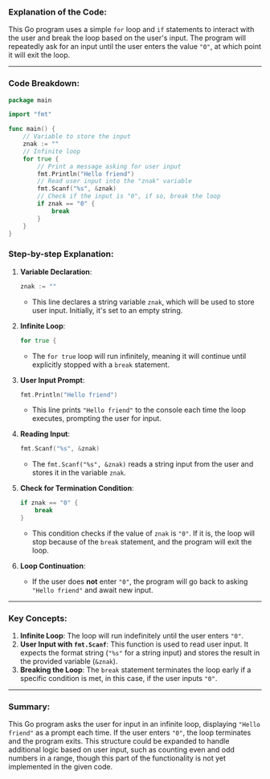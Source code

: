 ### Explanation of the Code:

This Go program uses a simple `for` loop and `if` statements to interact with the user and break the loop based on the user's input. The program will repeatedly ask for an input until the user enters the value `"0"`, at which point it will exit the loop.

---

### **Code Breakdown**:

```go
package main

import "fmt"

func main() {
	// Variable to store the input
	znak := ""
	// Infinite loop
	for true {
		// Print a message asking for user input
		fmt.Println("Hello friend")
		// Read user input into the "znak" variable
		fmt.Scanf("%s", &znak)
		// Check if the input is "0", if so, break the loop
		if znak == "0" {
			break
		}
	}
}
```

### **Step-by-step Explanation**:

1. **Variable Declaration**:
   ```go
   znak := ""
   ```
   - This line declares a string variable `znak`, which will be used to store user input. Initially, it's set to an empty string.

2. **Infinite Loop**:
   ```go
   for true {
   ```
   - The `for true` loop will run infinitely, meaning it will continue until explicitly stopped with a `break` statement.

3. **User Input Prompt**:
   ```go
   fmt.Println("Hello friend")
   ```
   - This line prints `"Hello friend"` to the console each time the loop executes, prompting the user for input.

4. **Reading Input**:
   ```go
   fmt.Scanf("%s", &znak)
   ```
   - The `fmt.Scanf("%s", &znak)` reads a string input from the user and stores it in the variable `znak`.

5. **Check for Termination Condition**:
   ```go
   if znak == "0" {
       break
   }
   ```
   - This condition checks if the value of `znak` is `"0"`. If it is, the loop will stop because of the `break` statement, and the program will exit the loop.

6. **Loop Continuation**:
   - If the user does **not** enter `"0"`, the program will go back to asking `"Hello friend"` and await new input.

---

### **Key Concepts**:

1. **Infinite Loop**: The loop will run indefinitely until the user enters `"0"`.
2. **User Input with `fmt.Scanf`**: This function is used to read user input. It expects the format string (`"%s"` for a string input) and stores the result in the provided variable (`&znak`).
3. **Breaking the Loop**: The `break` statement terminates the loop early if a specific condition is met, in this case, if the user inputs `"0"`.

---

### **Summary**:

This Go program asks the user for input in an infinite loop, displaying `"Hello friend"` as a prompt each time. If the user enters `"0"`, the loop terminates and the program exits. This structure could be expanded to handle additional logic based on user input, such as counting even and odd numbers in a range, though this part of the functionality is not yet implemented in the given code.